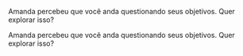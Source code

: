 
Amanda percebeu que você anda questionando seus objetivos. Quer explorar isso?

Amanda percebeu que você anda questionando seus objetivos. Quer explorar isso?
